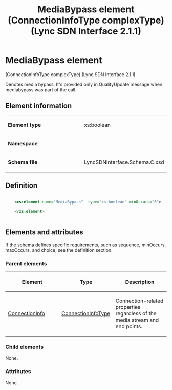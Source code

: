 ﻿---
title: MediaBypass element (ConnectionInfoType complexType) (Lync SDN Interface 2.1.1)
TOCTitle: MediaBypass element
ms:assetid: 225e51b3-125f-dac5-aef1-ff3a16d4f500
ms:mtpsurl: https://msdn.microsoft.com/library/Dn912757(v=office.15)
ms:contentKeyID: 64126927
ms.date: 02/16/2015
mtps_version: v=office.15
dev_langs:
- xml
---

# MediaBypass element 

(ConnectionInfoType complexType) (Lync SDN Interface 2.1.1)

Denotes media bypass. It's provided only in QualityUpdate message when mediabypass was part of the call.

## Element information

<table>
<colgroup>
<col style="width: 50%" />
<col style="width: 50%" />
</colgroup>
<tbody>
<tr class="odd">
<td><p><strong>Element type</strong></p></td>
<td><p>xs:boolean</p></td>
</tr>
<tr class="even">
<td><p><strong>Namespace</strong></p></td>
<td><p></p></td>
</tr>
<tr class="odd">
<td><p><strong>Schema file</strong></p></td>
<td><p>LyncSDNInterface.Schema.C.xsd</p></td>
</tr>
</tbody>
</table>


## Definition

```xml

    <xs:element name="MediaBypass"  type="xs:boolean" minOccurs="0">
    
    </xs:element>
  
```

## Elements and attributes

If the schema defines specific requirements, such as sequence, minOccurs, maxOccurs, and choice, see the definition section.

### Parent elements

<table>
<colgroup>
<col style="width: 33%" />
<col style="width: 33%" />
<col style="width: 33%" />
</colgroup>
<thead>
<tr class="header">
<th><p>Element</p></th>
<th><p>Type</p></th>
<th><p>Description</p></th>
</tr>
</thead>
<tbody>
<tr class="odd">
<td><p><a href="connectioninfo-element-messagetype-complextype-lync-sdn-interface-2-1-1.md">ConnectionInfo</a></p></td>
<td><p><a href="connectioninfotype-complextype-lync-sdn-interface-2-1-1.md">ConnectionInfoType</a></p></td>
<td><p>Connection-related properties regardless of the media stream and end points.</p></td>
</tr>
</tbody>
</table>


### Child elements

None.

### Attributes

None.

